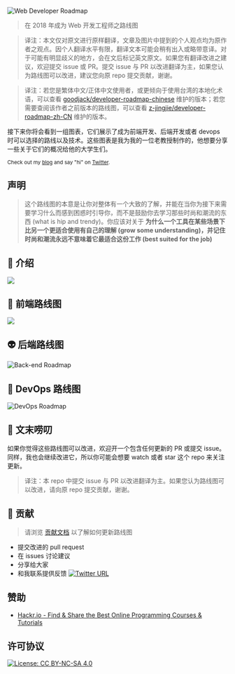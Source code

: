 ![Web Developer Roadmap](https://i.imgur.com/oxsayps.png)

> 在 2018 年成为 Web 开发工程师之路线图

> 译注：本文仅对原文进行原样翻译，文章及图片中提到的个人观点均为原作者之观点。因个人翻译水平有限，翻译文本可能会稍有出入或略带意译。对于可能有明显歧义的地方，会在文后标记英文原文。如果您有翻译改进之建议，欢迎提交 issue 或 PR。提交 issue 与 PR 以改进翻译为主，如果您认为路线图可以改进，建议您向原 repo 提交贡献，谢谢。

> 译注：若您是繁体中文/正体中文使用者，或更倾向于使用台湾的本地化术语，可以查看 [goodjack/developer-roadmap-chinese](https://github.com/goodjack/developer-roadmap-chinese) 维护的版本；若您需要查阅该作者之前版本的路线图，可以查看 [z-jingjie/developer-roadmap-zh-CN](https://github.com/z-jingjie/developer-roadmap-zh-CN) 维护的版本。

接下来你将会看到一组图表，它们展示了成为前端开发、后端开发或者 devops 时可以选择的路线以及技术。这些图表是我为我的一位老教授制作的，他想要分享一些关于它们的概况给他的大学生们。

<sub>Check out my [blog](http://kamranahmed.info) and say "hi" on [Twitter](https://twitter.com/kamranahmedse).</sub>

## 声明

> 这个路线图的本意是让你对整体有一个大致的了解，并能在当你为接下来需要学习什么而感到困惑时引导你，而不是鼓励你去学习那些时尚和潮流的东西 (what is hip and trendy)。你应该对关于 **为什么一个工具在某些场景下比另一个更适合使用有自己的理解 (grow some understanding)，并记住时尚和潮流永远不意味着它最适合这份工作 (best suited for the job)**

## 🚀 介绍

![](./images/introduction.png)

## 🎨 前端路线图

![](./images/frontend.png)

## 👽 后端路线图

![Back-end Roadmap](./images/backend.png)

## 👷 DevOps 路线图

![DevOps Roadmap](./images/devops.png)

## 🚦 文末唠叨

如果你觉得这些路线图可以改进，欢迎开一个包含任何更新的 PR 或提交 issue。同样，我也会继续改进它，所以你可能会想要 watch 或者 star 这个 repo 来关注更新。

> 译注：本 repo 中提交 issue 与 PR 以改进翻译为主。如果您认为路线图可以改进，请向原 repo 提交贡献，谢谢。

## 🙌 贡献

> 请浏览 [贡献文档](./contributing.md) 以了解如何更新路线图

- 提交改进的 pull request
- 在 issues 讨论建议
- 分享给大家
- 和我联系提供反馈 [![Twitter URL](https://img.shields.io/twitter/url/https/twitter.com/kamranahmedse.svg?style=social&label=Follow%20%40kamranahmedse)](https://twitter.com/kamranahmedse)

## 赞助

- [Hackr.io - Find & Share the Best Online Programming Courses & Tutorials](https://hackr.io)

## 许可协议

[![License: CC BY-NC-SA 4.0](https://img.shields.io/badge/License-CC%20BY--NC--SA%204.0-lightgrey.svg)](https://creativecommons.org/licenses/by-nc-sa/4.0/)
